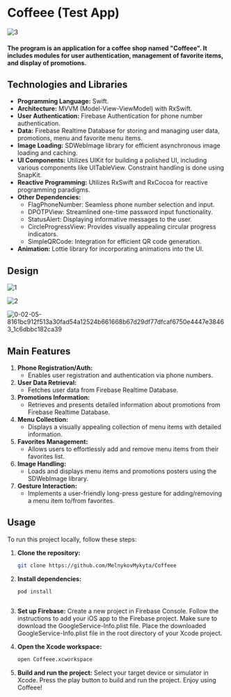 # Coffeee (Test App)

![3](https://github.com/MelnykovMykyta/Coffeee/assets/127539076/e6a7803b-44b9-468c-9798-bf3c39fa265a)

#### The program is an application for a coffee shop named "Coffeee". It includes modules for user authentication, management of favorite items, and display of promotions. 

## Technologies and Libraries

- **Programming Language:** Swift.
- **Architecture:** MVVM (Model-View-ViewModel) with RxSwift.
- **User Authentication:** Firebase Authentication for phone number authentication.
- **Data:** Firebase Realtime Database for storing and managing user data, promotions, menu and favorite menu items.
- **Image Loading:** SDWebImage library for efficient asynchronous image loading and caching.
- **UI Components:** Utilizes UIKit for building a polished UI, including various components like UITableView. Constraint handling is done using SnapKit.
- **Reactive Programming:** Utilizes RxSwift and RxCocoa for reactive programming paradigms.
- **Other Dependencies:**
  - FlagPhoneNumber: Seamless phone number selection and input.
  - DPOTPView: Streamlined one-time password input functionality.
  - StatusAlert: Displaying informative messages to the user.
  - CircleProgressView: Provides visually appealing circular progress indicators.
  - SimpleQRCode: Integration for efficient QR code generation.
- **Animation:** Lottie library for incorporating animations into the UI.

## Design

![1](https://github.com/MelnykovMykyta/Coffeee/assets/127539076/4fb39168-2e7e-4629-93b3-dc421265c956)

![2](https://github.com/MelnykovMykyta/Coffeee/assets/127539076/0f05e0cb-4756-4776-bff5-a914bb3bdafc)

![0-02-05-8161bc912f513a30fad54a12524b661668b67d29df77dfcaf6750e4447e38463_1c6dbbc182ca39](https://github.com/MelnykovMykyta/Coffeee/assets/127539076/b9c1ad13-0ae0-4548-afb4-1e499433b48d)

## Main Features

1. **Phone Registration/Auth:**
   - Enables user registration and authentication via phone numbers.
2. **User Data Retrieval:**
   - Fetches user data from Firebase Realtime Database.
3. **Promotions Information:**
   - Retrieves and presents detailed information about promotions from Firebase Realtime Database.
4. **Menu Collection:**
   - Displays a visually appealing collection of menu items with detailed information.
5. **Favorites Management:**
   - Allows users to effortlessly add and remove menu items from their favorites list.
6. **Image Handling:**
   - Loads and displays menu items and promotions posters using the SDWebImage library.
7. **Gesture Interaction:**
   - Implements a user-friendly long-press gesture for adding/removing a menu item to/from favorites.

## Usage

To run this project locally, follow these steps:

1. **Clone the repository:**

   ```bash
   git clone https://github.com/MelnykovMykyta/Coffeee
2. **Install dependencies:**
    ```bash 
    pod install
  
3. **Set up Firebase:**
Create a new project in Firebase Console.
Follow the instructions to add your iOS app to the Firebase project. Make sure to download the GoogleService-Info.plist file.
Place the downloaded GoogleService-Info.plist file in the root directory of your Xcode project.

4. **Open the Xcode workspace:**
    ```bash
    open Coffeee.xcworkspace

5. **Build and run the project:**
Select your target device or simulator in Xcode.
Press the play button to build and run the project.
Enjoy using Coffeee!

